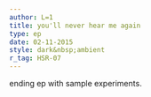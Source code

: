 ```yaml
---
author: L=1
title: you'll never hear me again
type: ep
date: 02-11-2015
style: dark&nbsp;ambient
r_tag: HSR-07
---
```


ending ep with sample experiments.
